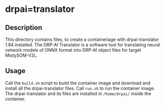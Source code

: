 
# drpai=translator

## Description
This directory contains files, to create a containeriage with drpai-translator 1.84 installed. The DRP-AI Translator is a software tool for translating neural network models of ONNX format into DRP-AI object files for target MistySOM-V2L.
## Usage
Call the `build.sh` script to build the container image and download and install all the drpai-translator files.
Call `run.sh` to run the container image. The drpai-translator and its files are installed in `/home/drpai/` inside the container.
